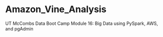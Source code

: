 # Amazon_Vine_Analysis
UT McCombs Data Boot Camp Module 16: Big Data using PySpark, AWS, and pgAdmin
